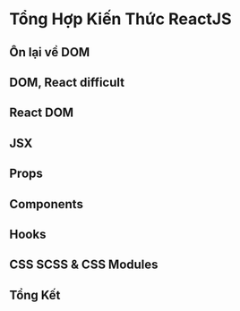 # Tổng Hợp Kiến Thức ReactJS

## Ôn lại về DOM

## DOM, React difficult


## React DOM


## JSX

## Props

## Components

## Hooks

## CSS SCSS & CSS Modules


## Tổng Kết
